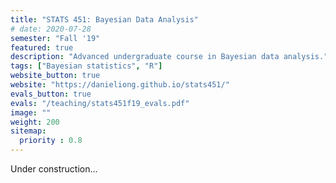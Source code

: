 ```yaml
---
title: "STATS 451: Bayesian Data Analysis"
# date: 2020-07-28
semester: "Fall '19"
featured: true
description: "Advanced undergraduate course in Bayesian data analysis."
tags: ["Bayesian statistics", "R"]
website_button: true
website: "https://danieliong.github.io/stats451/"
evals_button: true
evals: "/teaching/stats451f19_evals.pdf"
image: ""
weight: 200
sitemap:
  priority : 0.8
---
```


Under construction...